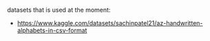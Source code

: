 datasets that is used at the moment:
- https://www.kaggle.com/datasets/sachinpatel21/az-handwritten-alphabets-in-csv-format

